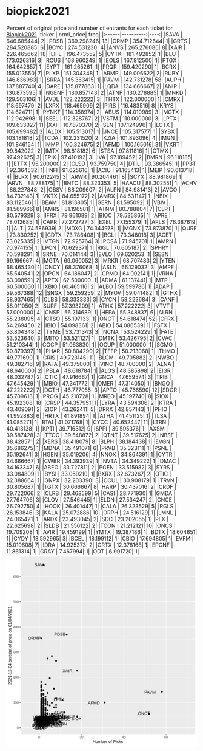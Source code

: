 # biopick2021
Percent of original price and number of entrants for each ticket for [Biopick2021](https://twitter.com/hashtag/Biopick2021)
|ticker | nrml_price| freq|
|:------|----------:|----:|
|SAVA   | 646.685444|    2|
|PDSB   | 369.298246|   13|
|ORMP   | 354.712644|    1|
|GRTS   | 284.520885|    6|
|BCYC   | 274.531230|    4|
|ANVS   | 265.276086|    8|
|XAIR   | 226.465662|   18|
|LIFE   | 196.473552|    5|
|CYTK   | 181.492852|    1|
|BLU    | 173.026316|    3|
|RCUS   | 168.960249|    1|
|EOLS   | 167.812500|    1|
|PTGX   | 164.642857|    1|
|EYPT   | 161.265261|    1|
|PRQR   | 159.420290|    1|
|BCRX   | 155.013550|    7|
|PLXP   | 151.304348|    1|
|ARMP   | 149.006622|    2|
|RUBY   | 146.836983|    1|
|SRRA   | 145.363415|    1|
|PAVM   | 142.731278|   58|
|AUPH   | 137.887740|    4|
|DARE   | 135.877863|    1|
|LQDA   | 134.666667|    2|
|ANIP   | 130.873595|    1|
|NGENF  | 130.857143|    2|
|ATNF   | 130.278885|    1|
|MNKD   | 129.503106|    1|
|AVDL   | 122.222222|    3|
|THTX   | 122.000000|    1|
|CMRX   | 118.697479|    2|
|LXRX   | 118.465909|    2|
|PIRS   | 116.483516|    8|
|KRYS   | 114.624711|    1|
|PYNKF  | 114.358974|    2|
|ABUS   | 114.010989|    3|
|MGTX   | 112.942698|    1|
|SEEL   | 112.328767|    2|
|VSTM   | 110.000000|    3|
|LPTX   | 109.633027|   11|
|XXII   | 107.870370|    2|
|SLN    | 107.124996|    1|
|LCTX   | 105.699482|    3|
|ALDX   | 105.513017|    1|
|JNCE   | 105.317577|    1|
|SYBX   | 103.181818|    2|
|TCDA   | 102.231520|    2|
|KZIA   | 101.893096|    4|
|IMGN   | 101.846154|    1|
|IMMP   | 100.324675|    2|
|AFMD   | 100.165016|   31|
|VXRT   |  99.842022|    2|
|IMTX   |  98.818182|    6|
|STSA   |  97.811816|    1|
|CTMX   |  97.492625|    3|
|EPIX   |  97.410192|    3|
|IVA    |  97.189452|    2|
|BMRN   |  96.118185|    1|
|ETTX   |  95.200000|    2|
|CLSD   |  93.759750|    4|
|DTIL   |  93.386545|    1|
|PPBT   |  92.364532|    1|
|INFI   |  91.625616|    1|
|ACIU   |  91.165413|    1|
|MEIP   |  90.613718|    4|
|BLRX   |  90.612245|    3|
|ARWR   |  90.204461|    8|
|SCYX   |  88.981869|    1|
|ARVN   |  88.788175|    1|
|BNTC   |  88.323353|    5|
|HAACU  |  88.302551|    1|
|ACHV   |  88.227848|    2|
|OBSV   |  88.209607|    2|
|ALPN   |  84.981413|    2|
|AVCO   |  84.732143|    1|
|VKTX   |  84.655172|    2|
|AMRX   |  84.631147|    1|
|NBIX   |  83.112546|    1|
|BEAM   |  81.813805|    1|
|GERN   |  81.595092|    1|
|VBIV   |  81.569966|    8|
|AMRS   |  81.196581|    1|
|ATNM   |  80.788804|    7|
|CLPT   |  80.579329|    3|
|IFRX   |  79.961089|    2|
|BIOC   |  79.535865|    1|
|APRE   |  78.012685|    1|
|CAPR   |  77.272727|    3|
|EXEL   |  77.155379|    1|
|APLS   |  76.387619|    1|
|ALT    |  74.586939|    2|
|MDXG   |  74.344978|    1|
|MGNX   |  73.873870|    1|
|QURE   |  73.830252|    1|
|CDTX   |  73.786408|    1|
|BCLI   |  73.348018|    3|
|ACET   |  73.025335|    2|
|VTGN   |  72.925764|    3|
|PCSA   |  71.945701|    1|
|AMRN   |  70.974155|    1|
|LPCN   |  70.629371|    1|
|RIGL   |  70.605187|    2|
|SPHRY  |  70.598291|    1|
|SRNE   |  70.014144|    3|
|EVLO   |  69.620253|    1|
|SESN   |  69.166667|    4|
|MGTA   |  69.060052|    3|
|MRKR   |  68.707483|    2|
|YTEN   |  68.465430|    1|
|ONCY   |  68.376068|    1|
|ASLN   |  66.129032|    3|
|AMPE   |  65.540541|    2|
|OPGN   |  64.186047|    2|
|CRMD   |  64.092141|    1|
|VRNA   |  63.098591|    2|
|APTX   |  62.500000|    1|
|ADMA   |  61.137441|    1|
|MTP    |  60.500000|    1|
|XBIO   |  60.465116|    2|
|ALBO   |  59.599786|    1|
|ADAP   |  59.567388|   12|
|SNGX   |  59.259259|    2|
|MYOV   |  59.041482|    1|
|GTHX   |  58.937465|    1|
|CLBS   |  58.333333|    3|
|CYCN   |  58.223684|    3|
|CANF   |  58.011050|    2|
|SURF   |  57.393209|    1|
|ATHX   |  57.222222|    3|
|VTVT   |  57.000000|    4|
|CNSP   |  56.214689|    1|
|HEPA   |  55.348837|    6|
|ALRN   |  55.238095|    4|
|CTSO   |  55.197133|    1|
|ONCT   |  54.618474|   52|
|CFRX   |  54.269450|    2|
|IBIO   |  54.098361|    2|
|ABIO   |  54.086539|    1|
|FSTX   |  53.804348|    2|
|TYME   |  53.731343|    3|
|NCNA   |  53.524229|    1|
|FATE   |  53.523640|    3|
|MITO   |  53.521127|    1|
|DMTK   |  53.426795|    2|
|CVAC   |  51.210344|    1|
|COCP   |  51.063830|    1|
|OCUP   |  51.000000|    1|
|SGMO   |  50.879397|   11|
|PHAR   |  50.804290|    2|
|TFFP   |  50.213068|    1|
|THMO   |  49.771690|    1|
|CRIS   |  49.723145|   11|
|BLCM   |  49.705882|    2|
|NWBO   |  49.382716|    9|
|RAFA   |  49.375000|    1|
|VINC   |  48.700000|    2|
|ALNA   |  48.640000|    2|
|PBLA   |  48.618784|    1|
|ALGS   |  48.385898|    2|
|EIGR   |  48.032787|    2|
|CTIC   |  47.916667|    1|
|GNCA   |  47.659574|    3|
|TRIB   |  47.645429|    1|
|MBIO   |  47.341772|    1|
|OMER   |  47.314050|    1|
|BNGO   |  47.222222|    7|
|DCTH   |  46.777055|    3|
|APTO   |  45.766590|   12|
|SDGR   |  45.709613|    1|
|PROG   |  45.210728|    1|
|MREO   |  45.197740|    8|
|SIOX   |  45.192308|   18|
|CRSP   |  44.357951|    1|
|LYRA   |  43.594306|    2|
|KTRA   |  43.409091|    2|
|ZIOP   |  43.262411|    5|
|DRRX   |  42.857143|    1|
|PHIO   |  41.992883|    6|
|HRTX   |  41.891894|    1|
|ATHA   |  41.451125|    1|
|TLSA   |  41.085271|    1|
|BTAI   |  41.071768|    1|
|CYCC   |  40.652447|   11|
|LTRN   |  40.413138|    1|
|KPTI   |  39.716312|    9|
|SPPI   |  39.595376|    1|
|AXSM   |  39.587428|    3|
|TTOO   |  39.548872|    2|
|QTNT   |  39.517625|    2|
|NBSE   |  38.428571|    2|
|XERS   |  38.418079|    8|
|BLPH   |  38.184438|    1|
|EVGN   |  35.686275|    1|
|MDNA   |  35.491071|    6|
|PRVB   |  35.323111|    1|
|PSNL   |  35.192641|    3|
|HGEN   |  35.019206|    4|
|NNOX   |  34.864391|    1|
|CYTR   |  34.666667|    1|
|CWBR   |  34.393939|    1|
|NVTA   |  34.349222|    1|
|DMAC   |  34.163347|    6|
|ABEO   |  33.727811|    2|
|PGEN   |  33.515982|    3|
|SYRS   |  33.084809|    1|
|BYSI   |  33.059210|    1|
|BXRX   |  32.673267|    2|
|OTIC   |  32.388664|    1|
|GNPX   |  32.203390|    3|
|OCUL   |  30.908179|    1|
|TRVN   |  30.805687|    1|
|TGTX   |  30.666667|    8|
|HARP   |  30.437016|    2|
|CRDF   |  29.722066|    2|
|CLRB   |  29.468599|    5|
|CASI   |  28.771930|    1|
|GMDA   |  27.764706|    3|
|CLOV   |  27.546445|    1|
|ELDN   |  27.534247|    2|
|CNCE   |  26.792750|    4|
|HOOK   |  26.401447|    1|
|CALA   |  26.323529|    5|
|RGLS   |  26.153846|    3|
|KALA   |  25.072886|   10|
|ORPH   |  24.516129|    1|
|LMNL   |  24.065421|    1|
|ARDX   |  23.493045|    2|
|SDC    |  23.202055|    1|
|PLX    |  22.625698|    2|
|SLDB   |  21.556122|    2|
|TCON   |  21.212121|   10|
|ONCS   |  19.709208|    1|
|AVIR   |  19.459199|    1|
|YMTX   |  19.387186|    1|
|BDTX   |  18.604651|    1|
|CYDY   |  18.592965|    3|
|BCEL   |  18.199112|    1|
|CBIO   |  17.694805|    1|
|EVFM   |  15.019608|    7|
|IDRA   |  14.925373|    2|
|GRTX   |  12.378168|    1|
|EPGNF  |  11.861314|    1|
|GRAY   |   7.467994|    1|
|ODT    |   6.991720|    1|
![retvspicks](biopicks.png?raw=true)
